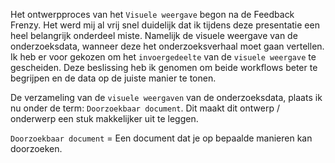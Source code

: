 

Het ontwerpproces van het `Visuele weergave` begon na de Feedback Frenzy. Het werd mij al vrij snel duidelijk dat ik tijdens deze presentatie een heel belangrijk onderdeel miste. Namelijk de visuele weergave van de onderzoeksdata, wanneer deze het onderzoeksverhaal moet gaan vertellen. Ik heb er voor gekozen om het `invoergedeelte` van de `visuele weergave` te gescheiden. Deze beslissing heb ik genomen om beide workflows beter te begrijpen en de data op de juiste manier te tonen.

De verzameling van de `visuele weergaven` van de onderzoeksdata, plaats ik nu onder de term: `Doorzoekbaar document`. Dit maakt dit ontwerp / onderwerp een stuk makkelijker uit te leggen. 

`Doorzoekbaar document` = Een document dat je op bepaalde manieren kan doorzoeken.